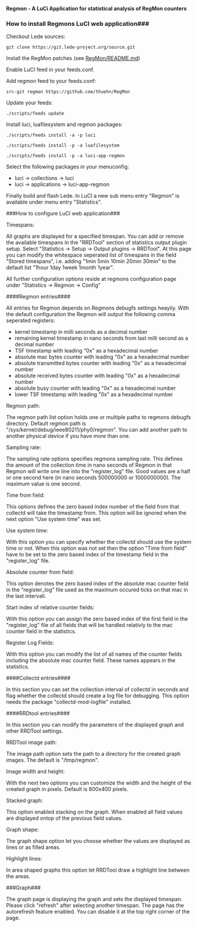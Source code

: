 **Regmon - A LuCi Application for statistical analysis of RegMon counters**

### How to install Regmons LuCI web application###

Checkout Lede sources:

`git clone https://git.lede-project.org/source.git`

Install the RegMon patches \(see [RegMon/README.md](https://github.com/thuehn/RegMon)\)

Enable LuCI feed in your feeds.conf.

Add regmon feed to your feeds.conf:

`src-git regmon https://github.com/thuehn/RegMon`

Update your feeds:

`./scripts/feeds update`

Install luci, luafilesystem and regmon packages:

`./scripts/feeds install -a -p luci`

`./scripts/feeds install -p -a luafilesystem`

`./scripts/feeds install -p -a luci-app-regmon`

Select the following packages in your menuconfig:

- luci -> collections -> luci
- luci -> applications -> luci-app-regmon

Finally build and flash Lede.
In LuCI a new sub menu entry "Regmon" is available under menu entry "Statistics".

###How to configure LuCI web application###

Timespans:

All graphs are displayed for a specified timespan. You can add or remove the available timespans in the "RRDTool" section of statistics output plugin setup. Select "Statistics -> Setup -> Output plugins -> RRDTool". At this page you can modify the whitespace seperated list of timespans in the field "Stored timespans", i.e. adding "1min 5min 10min 20min 30min" to the default list "1hour 1day 1week 1month 1year".

All further configuration options reside at regmons configuration page under "Statistics -> Regmon -> Config"

####Regmon entries####

All entries for Regmon depends on Regmons debugfs settings heayily. With the default configuration the Regmon will output the following comma seperated registers:

- kernel timestamp in milli seconds as a decimal number
- remaining kernel timestamp in nano seconds from last milli second as a decimal number
- TSF timestamp with leading "0x" as a hexadecimal number
- absolute mac bytes counter with leading "0x" as a hexadecimal number
- absolute transmitted bytes counter with leading "0x" as a hexadecimal number
- absolute received bytes counter with leading "0x" as a hexadecimal number
- absolute busy counter with leading "0x" as a hexadecimal number
- lower TSF timestamp with leading "0x" as a hexadecimal number

Regmon path:

The regmon path list option holds one or multiple paths to regmons debugfs directory. Default regmon path is "/sys/kernel/debug/ieee80211/phy0/regmon". You can add another path to another physical device if you have more than one.

Sampling rate:

The sampling rate options specifies regmons sampling rate. This defines the amount of the collection time in nano seconds of Regmon in that Regmon will write one line into the "register_log" file. Good values are a half or one second here (in nano seconds 500000000 or 1000000000). The maximum value is one second.

Time from field:

This options defines the zero based index number of the field from that collectd will take the timestamp from. This option will be ignored when the next option "Use system time" was set.

Use system time:

With this option you can specify whether the collectd should use the system time or not. When this option was not set then the option "Time from field" have to be set to the zero based index of the timestamp field in the "register_log" file.

Absolute counter from field:

This option denotes the zero based index of the absolute mac counter field in the "register_log" file used as the maximum occured ticks on that mac in the last intervall.

Start index of relative counter fields:

With this option you can assign the zero based index of the first field in the "register_log" file of all fields that will be handled relativly to the mac counter field in the statistics.

Register Log Fields:

With this option you can modify the list of all names of the counter fields including the absolute mac counter field. These names appears in the statistics.

####Collectd entries####

In this section you can set the collection interval of collectd in seconds and flag whether the collectd should create a log file for debugging. This option needs the package "collectd-mod-logfile" installed.

####RRDtool entries####

In this section you can modify the parameters of the displayed graph and other RRDTool settings.

RRDTool image path:

The image path option sets the path to a directory for the created graph images. The default is "/tmp/regmon".

Image width and height:

With the next two options you can customize the width and the height of the created graph in pixels. Default is 800x400 pixels.

Stacked graph:

This option enabled stacking on the graph. When enabled all field values are displayed ontop of the previous field values.

Graph shape:

The graph shape option let you choose whether the values are displayed as lines or as filled areas.

Highlight lines:

In area shaped graphs this option let RRDTool draw a highlight line between the areas.

###Graph###

The graph page is displaying the graph and sets the displayed timespan. Please click "refresh" after selecting another timespan. The page has the autorefresh feature enabled. You can disable it at the top right corner of the page.
